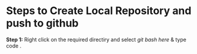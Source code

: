 # Steps to Create Local Repository and push to github

**Step 1:** Right click on the required directiry and select *git bash here* & type code .